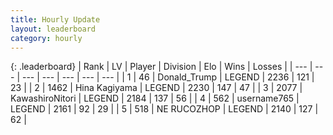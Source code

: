 ```yaml
---
title: Hourly Update
layout: leaderboard
category: hourly
---
```


{: .leaderboard}
| Rank | LV | Player | Division | Elo | Wins | Losses |
| --- | --- | --- | --- | --- | --- | --- |
| <span data-change="0">1</span> | 46 | <span title="ID: 515520">Donald_Trump</span> | LEGEND | <span data-change="0">2236</span> | <span data-change="0">121</span> | <span data-change="0">23</span> |
| <span data-change="0">2</span> | 1462 | <span title="ID: 315148">Hina Kagiyama</span> | LEGEND | <span data-change="11">2230</span> | <span data-change="3">147</span> | <span data-change="0">47</span> |
| <span data-change="0">3</span> | 2077 | <span title="ID: 164871">KawashiroNitori</span> | LEGEND | <span data-change="0">2184</span> | <span data-change="0">137</span> | <span data-change="0">56</span> |
| <span data-change="0">4</span> | 562 | <span title="ID: 188640">username765</span> | LEGEND | <span data-change="0">2161</span> | <span data-change="0">92</span> | <span data-change="0">29</span> |
| <span data-change="0">5</span> | 518 | <span title="ID: 335720">NE RUCOZHOP</span> | LEGEND | <span data-change="0">2140</span> | <span data-change="0">127</span> | <span data-change="0">62</span> |